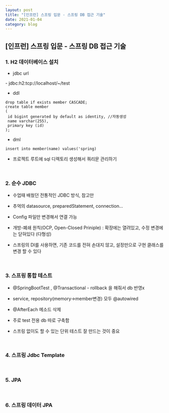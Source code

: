 ```yaml
---
layout: post
title: "[인프런] 스프링 입문 - 스프링 DB 접근 기술"
date: 2021-01-04
category: blog
---
```


## [인프런] 스프링 입문 - 스프링 DB 접근 기술

### 1. H2 데이터베이스 설치

- jdbc url

 \- jdbc:h2:tcp://localhost/~/test
 
 - ddl
```
drop table if exists member CASCADE;
create table member
(
 id bigint generated by default as identity, //자동생성
 name varchar(255),
 primary key (id)
);
```
- dml
```
insert into member(name) values('spring)
```

- 프로젝트 루트에 sql 디렉토리 생성해서 쿼리문 관리하기

<br>

### 2. 순수 JDBC

- 수업때 배웠던 전통적인 JDBC 방식, 참고만

- 추억의 datasource, preparedStatement, connection...

- Config 파일만 변경해서 연결 가능

- 개방-폐쇄 원칙(OCP, Open-Closed Priniple) : 확장에는 열려있고, 수정 변경에는 닫혀있다 (다형성)

- 스프링의 DI를 사용하면, 기존 코드를 전혀 손대지 않고, 설정만으로 구현 클래스를 변경 할 수 있다

<br>

### 3. 스프링 통합 테스트

- @SpringBootTest , @Transactional - rollback 을 해줘서 db 반영x

- service, repository(memory->member변경) 모두 @autowired

- @AfterEach 메소드 삭제

- 주로 test 전용 db 따로 구축함

- 스프링 없이도 할 수 있는 단위 테스트 잘 만드는 것이 중요

<br>

### 4. 스프링 Jdbc Template



<br>

### 5. JPA

<br>

### 6. 스프링 데이터 JPA




